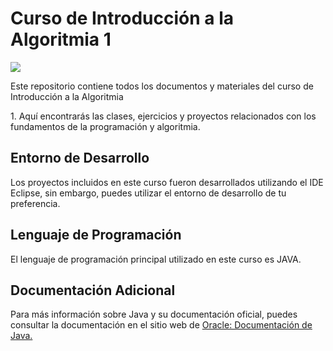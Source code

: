 <h1>Curso de Introducción a la Algoritmia 1</h1>
<img src="https://cdn.vox-cdn.com/thumbor/_AobZZDt_RVStktVR7mUZpBkovc=/0x0:640x427/1200x800/filters:focal(0x0:640x427)/cdn.vox-cdn.com/assets/1087137/java_logo_640.jpg"/>

<p>Este repositorio contiene todos los documentos y materiales del curso de Introducción a la Algoritmia</p>

<p>1. Aquí encontrarás las clases, ejercicios y proyectos relacionados con los fundamentos de la programación y algoritmia.</p>

<h2>Entorno de Desarrollo</h2>

<p>Los proyectos incluidos en este curso fueron desarrollados utilizando el IDE Eclipse, sin embargo, puedes utilizar el entorno de desarrollo de tu preferencia.</p>

<h2>Lenguaje de Programación</h2>

<p>El lenguaje de programación principal utilizado en este curso es JAVA.</p>

<h2>Documentación Adicional</h2>

<p>Para más información sobre Java y su documentación oficial, puedes consultar la documentación en el sitio web de <a href="https://docs.oracle.com/en/java/">Oracle: Documentación de Java. </a></p>
